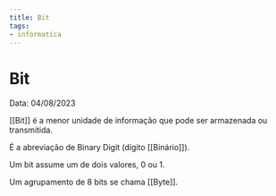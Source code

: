 ```yaml
---
title: Bit
tags:
- informatica
---
```

# Bit

Data: 04/08/2023

[[Bit]] é a menor unidade de informação que pode ser armazenada ou transmitida.

É a abreviação de Binary Digit (dígito [[Binário]]).

Um bit assume um de dois valores, 0 ou 1.

Um agrupamento de 8 bits se chama [[Byte]].